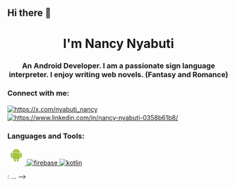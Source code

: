 ## Hi there 👋
<h1 align="center">I'm Nancy Nyabuti</h1>
<h3 align="center">An Android Developer. I am a passionate sign language interpreter. I enjoy writing web novels. (Fantasy and Romance)</h3>

<h3 align="left">Connect with me:</h3>
<p align="left">
<a href="https://twitter.com/https://x.com/nyabuti_nancy" target="blank"><img align="center" src="https://raw.githubusercontent.com/rahuldkjain/github-profile-readme-generator/master/src/images/icons/Social/twitter.svg" alt="https://x.com/nyabuti_nancy" height="30" width="40" /></a>
<a href="https://linkedin.com/in/https://www.linkedin.com/in/nancy-nyabuti-0358b61b8/" target="blank"><img align="center" src="https://raw.githubusercontent.com/rahuldkjain/github-profile-readme-generator/master/src/images/icons/Social/linked-in-alt.svg" alt="https://www.linkedin.com/in/nancy-nyabuti-0358b61b8/" height="30" width="40" /></a>
</p>

<h3 align="left">Languages and Tools:</h3>
<p align="left"> <a href="https://developer.android.com" target="_blank" rel="noreferrer"> <img src="https://raw.githubusercontent.com/devicons/devicon/master/icons/android/android-original-wordmark.svg" alt="android" width="40" height="40"/> </a> <a href="https://firebase.google.com/" target="_blank" rel="noreferrer"> <img src="https://www.vectorlogo.zone/logos/firebase/firebase-icon.svg" alt="firebase" width="40" height="40"/> </a> <a href="https://kotlinlang.org" target="_blank" rel="noreferrer"> <img src="https://www.vectorlogo.zone/logos/kotlinlang/kotlinlang-icon.svg" alt="kotlin" width="40" height="40"/> </a> </p>
: ...
-->
